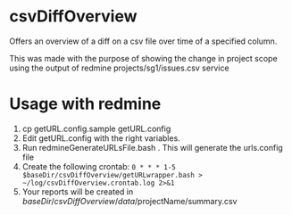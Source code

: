 # csvDiffOverview
Offers an overview of a diff on a csv file over time of a specified column. 

This was made with the purpose of showing the change in project scope using the output of redmine projects/sg1/issues.csv service 

# Usage with redmine
1. cp getURL.config.sample getURL.config
1. Edit getURL.config with the right variables. 
1. Run redmineGenerateURLsFile.bash . This will generate the urls.config file
1. Create the following crontab: ```0 * * * 1-5 $baseDir/csvDiffOverview/getURLwrapper.bash > ~/log/csvDiffOverview.crontab.log 2>&1```
1. Your reports will be created  in $baseDir/csvDiffOverview/data/$projectName/summary.csv
